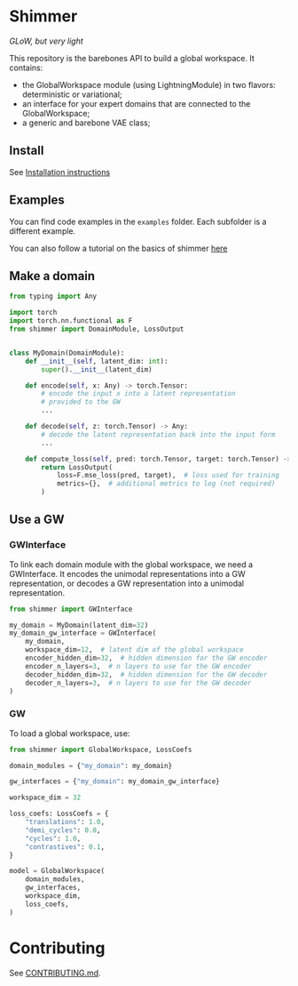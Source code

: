 # Shimmer
_GLoW, but very light_

This repository is the barebones API to build a global workspace.
It contains:
- the GlobalWorkspace module (using LightningModule) in two flavors: deterministic or variational;
- an interface for your expert domains that are connected to the GlobalWorkspace;
- a generic and barebone VAE class;


## Install
See [Installation instructions](docs/installation.md)

## Examples
You can find code examples in the `examples` folder. Each subfolder is a different
example.

You can also follow a tutorial on the basics of shimmer [here](docs/shimmer_basics.md)

## Make a domain

```python
from typing import Any

import torch
import torch.nn.functional as F
from shimmer import DomainModule, LossOutput


class MyDomain(DomainModule):
    def __init__(self, latent_dim: int):
        super().__init__(latent_dim)

    def encode(self, x: Any) -> torch.Tensor:
        # encode the input x into a latent representation
        # provided to the GW
        ...

    def decode(self, z: torch.Tensor) -> Any:
        # decode the latent representation back into the input form
        ...

    def compute_loss(self, pred: torch.Tensor, target: torch.Tensor) -> LossOutput:
        return LossOutput(
            loss=F.mse_loss(pred, target),  # loss used for training
            metrics={},  # additional metrics to log (not required)
        )
```

## Use a GW

### GWInterface
To link each domain module with the global workspace, we need a GWInterface.
It encodes the unimodal representations into a GW representation, or decodes a
GW representation into a unimodal representation.

```python
from shimmer import GWInterface

my_domain = MyDomain(latent_dim=32)
my_domain_gw_interface = GWInterface(
    my_domain,
    workspace_dim=12,  # latent dim of the global workspace
    encoder_hidden_dim=32,  # hidden dimension for the GW encoder
    encoder_n_layers=3,  # n layers to use for the GW encoder
    decoder_hidden_dim=32,  # hidden dimension for the GW decoder
    decoder_n_layers=3,  # n layers to use for the GW decoder
)
```


### GW
To load a global workspace, use: 
```python
from shimmer import GlobalWorkspace, LossCoefs

domain_modules = {"my_domain": my_domain}

gw_interfaces = {"my_domain": my_domain_gw_interface}

workspace_dim = 32

loss_coefs: LossCoefs = {
    "translations": 1.0,
    "demi_cycles": 0.0,
    "cycles": 1.0,
    "contrastives": 0.1,
}

model = GlobalWorkspace(
    domain_modules,
    gw_interfaces,
    workspace_dim,
    loss_coefs,
)
```


# Contributing
See [CONTRIBUTING.md](CONTRIBUTING.md).
